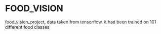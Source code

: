 # FOOD_VISION
food_vision_project, data taken from tensorflow. it had been trained on 101 different food classes
